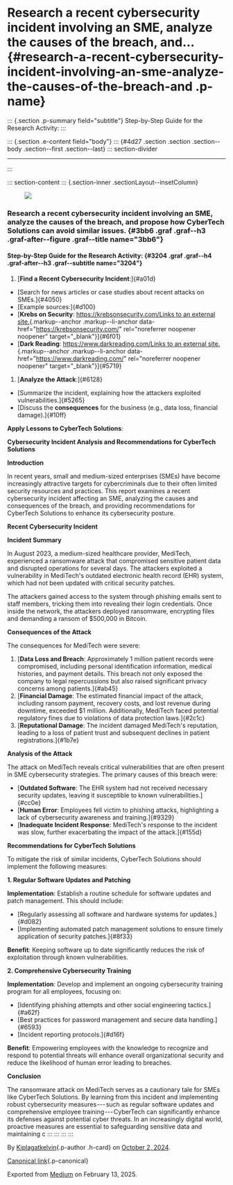 <div>

# Research a recent cybersecurity incident involving an SME, analyze the causes of the breach, and... {#research-a-recent-cybersecurity-incident-involving-an-sme-analyze-the-causes-of-the-breach-and .p-name}

</div>

::: {.section .p-summary field="subtitle"}
Step-by-Step Guide for the Research Activity:
:::

::: {.section .e-content field="body"}
::: {#4d27 .section .section .section--body .section--first .section--last}
::: section-divider

------------------------------------------------------------------------
:::

::: section-content
::: {.section-inner .sectionLayout--insetColumn}
<figure id="e8c5" class="graf graf--figure graf--leading">
<img
src="https://cdn-images-1.medium.com/max/800/1*xGMmmQP2FVki09Z7YaO8_g.png"
class="graf-image" data-image-id="1*xGMmmQP2FVki09Z7YaO8_g.png"
data-width="1122" data-height="452" data-is-featured="true" />
</figure>

### Research a **recent cybersecurity incident** involving an SME, analyze the causes of the breach, and propose how CyberTech Solutions can avoid similar issues. {#3bb6 .graf .graf--h3 .graf-after--figure .graf--title name="3bb6"}

#### Step-by-Step Guide for the Research Activity: {#3204 .graf .graf--h4 .graf-after--h3 .graf--subtitle name="3204"}

1.  [**Find a Recent Cybersecurity Incident**:]{#a01d}

-   [Search for news articles or case studies about recent attacks on
    SMEs.]{#4050}
-   [Example sources:]{#d100}
-   [**Krebs on Security**: [https://krebsonsecurity.com/Links to an
    external site.](https://krebsonsecurity.com/){.markup--anchor
    .markup--li-anchor data-href="https://krebsonsecurity.com/"
    rel="noreferrer noopener noopener" target="_blank"}]{#6f01}
-   [**Dark Reading**: [https://www.darkreading.com/Links to an external
    site.](https://www.darkreading.com/){.markup--anchor
    .markup--li-anchor data-href="https://www.darkreading.com/"
    rel="noreferrer noopener noopener" target="_blank"}]{#5719}

1.  [**Analyze the Attack**:]{#6128}

-   [Summarize the incident, explaining how the attackers exploited
    vulnerabilities.]{#5265}
-   [Discuss the **consequences** for the business (e.g., data loss,
    financial damage).]{#10ff}

**Apply Lessons to CyberTech Solutions**:

**Cybersecurity Incident Analysis and Recommendations for CyberTech
Solutions**

**Introduction**

In recent years, small and medium-sized enterprises (SMEs) have become
increasingly attractive targets for cybercriminals due to their often
limited security resources and practices. This report examines a recent
cybersecurity incident affecting an SME, analyzing the causes and
consequences of the breach, and providing recommendations for CyberTech
Solutions to enhance its cybersecurity posture.

**Recent Cybersecurity Incident**

**Incident Summary**

In August 2023, a medium-sized healthcare provider, MediTech,
experienced a ransomware attack that compromised sensitive patient data
and disrupted operations for several days. The attackers exploited a
vulnerability in MediTech's outdated electronic health record (EHR)
system, which had not been updated with critical security patches.

The attackers gained access to the system through phishing emails sent
to staff members, tricking them into revealing their login credentials.
Once inside the network, the attackers deployed ransomware, encrypting
files and demanding a ransom of \$500,000 in Bitcoin.

**Consequences of the Attack**

The consequences for MediTech were severe:

1.  [**Data Loss and Breach**: Approximately 1 million patient records
    were compromised, including personal identification information,
    medical histories, and payment details. This breach not only exposed
    the company to legal repercussions but also raised significant
    privacy concerns among patients.]{#ab45}
2.  [**Financial Damage**: The estimated financial impact of the attack,
    including ransom payment, recovery costs, and lost revenue during
    downtime, exceeded \$1 million. Additionally, MediTech faced
    potential regulatory fines due to violations of data protection
    laws.]{#2c1c}
3.  [**Reputational Damage**: The incident damaged MediTech's
    reputation, leading to a loss of patient trust and subsequent
    declines in patient registrations.]{#1b7e}

**Analysis of the Attack**

The attack on MediTech reveals critical vulnerabilities that are often
present in SME cybersecurity strategies. The primary causes of this
breach were:

-   [**Outdated Software**: The EHR system had not received necessary
    security updates, leaving it susceptible to known
    vulnerabilities.]{#cc0e}
-   [**Human Error**: Employees fell victim to phishing attacks,
    highlighting a lack of cybersecurity awareness and training.]{#9329}
-   [**Inadequate Incident Response**: MediTech's response to the
    incident was slow, further exacerbating the impact of the
    attack.]{#155d}

**Recommendations for CyberTech Solutions**

To mitigate the risk of similar incidents, CyberTech Solutions should
implement the following measures:

**1. Regular Software Updates and Patching**

**Implementation**: Establish a routine schedule for software updates
and patch management. This should include:

-   [Regularly assessing all software and hardware systems for
    updates.]{#d082}
-   [Implementing automated patch management solutions to ensure timely
    application of security patches.]{#8f33}

**Benefit**: Keeping software up to date significantly reduces the risk
of exploitation through known vulnerabilities.

**2. Comprehensive Cybersecurity Training**

**Implementation**: Develop and implement an ongoing cybersecurity
training program for all employees, focusing on:

-   [Identifying phishing attempts and other social engineering
    tactics.]{#a62f}
-   [Best practices for password management and secure data
    handling.]{#6593}
-   [Incident reporting protocols.]{#d16f}

**Benefit**: Empowering employees with the knowledge to recognize and
respond to potential threats will enhance overall organizational
security and reduce the likelihood of human error leading to breaches.

**Conclusion**

The ransomware attack on MediTech serves as a cautionary tale for SMEs
like CyberTech Solutions. By learning from this incident and
implementing robust cybersecurity measures --- such as regular software
updates and comprehensive employee training --- CyberTech can
significantly enhance its defenses against potential cyber threats. In
an increasingly digital world, proactive measures are essential to
safeguarding sensitive data and maintaining c
:::
:::
:::
:::

By [Kiplagatkelvin](https://medium.com/@kiplagatkelvin034){.p-author
.h-card} on [October 2, 2024](https://medium.com/p/76fc4581f920).

[Canonical
link](https://medium.com/@kiplagatkelvin034/research-a-recent-cybersecurity-incident-involving-an-sme-analyze-the-causes-of-the-breach-and-76fc4581f920){.p-canonical}

Exported from [Medium](https://medium.com) on February 13, 2025.
